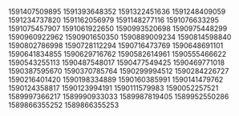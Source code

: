 1591407509895
1591393648352
1591322451636
1591248409059
1591234737820
1591162056979
1591148277116
1591076633295
1591075457907
1591061922650
1590993520698
1590975448299
1590960922962
1590901650350
1590889009234
1590814598840
1590802786998
1590728112294
1590716473769
1590648691101
1590641834855
1590629716762
1590582614961
1590555466622
1590543255113
1590487548017
1590477549425
1590469771018
1590387595670
1590370785764
1590299994512
1590284226727
1590216401420
1590198334889
1590160385991
1590141479762
1590124358817
1590123994191
1590111579983
1590052257521
1589997366217
1589990933033
1589987819405
1589952550286
1589866355252
1589866355253


